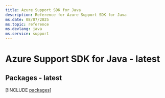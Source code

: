 ```yaml
---
title: Azure Support SDK for Java
description: Reference for Azure Support SDK for Java
ms.date: 08/07/2025
ms.topic: reference
ms.devlang: java
ms.service: support
---
```

# Azure Support SDK for Java - latest
## Packages - latest
[!INCLUDE [packages](support-index.md)]